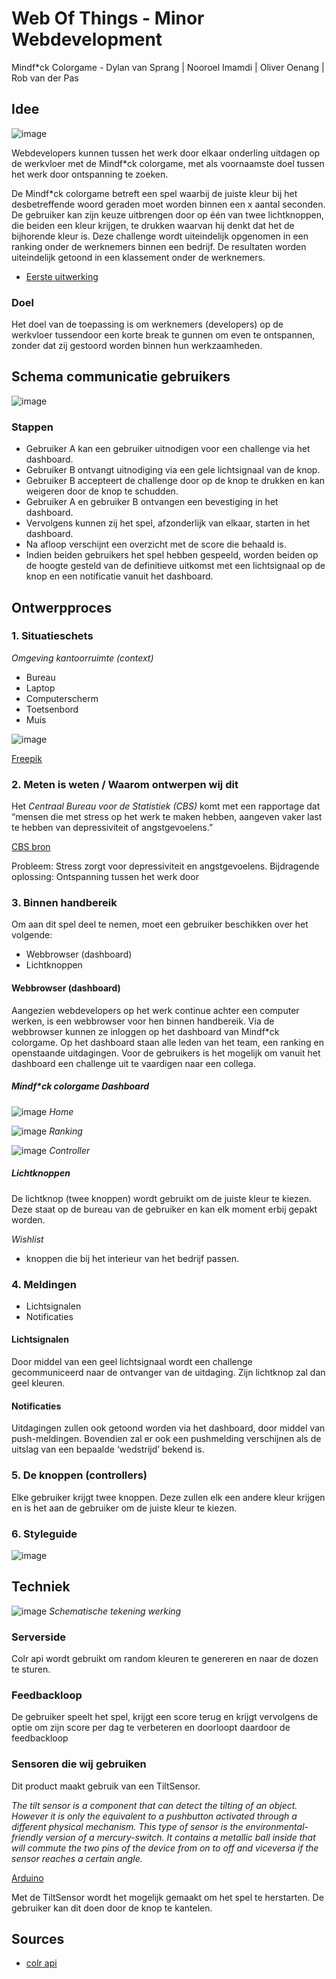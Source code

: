# Web Of Things - Minor Webdevelopment
Mindf*ck Colorgame - Dylan van Sprang | Nooroel Imamdi | Oliver Oenang | Rob van der Pas

## Idee

![image](https://s-media-cache-ak0.pinimg.com/564x/b3/e0/5c/b3e05c9a200edac39db36ac45950a73b.jpg)

Webdevelopers kunnen tussen het werk door elkaar onderling uitdagen op de werkvloer met de Mindf*ck colorgame, met als voornaamste doel tussen het werk door ontspanning te zoeken.

De Mindf*ck colorgame betreft een spel waarbij de juiste kleur bij het desbetreffende woord geraden moet worden binnen een x aantal seconden. De gebruiker kan zijn keuze uitbrengen door op één van twee lichtknoppen, die beiden een kleur krijgen, te drukken waarvan hij denkt dat het de bijhorende kleur is. Deze challenge wordt uiteindelijk opgenomen in een ranking onder de werknemers binnen een bedrijf. De resultaten worden uiteindelijk getoond in een klassement onder de werknemers.

- [Eerste uitwerking](http://imamovicdesign.com/minor/wot/red.html)

### Doel
Het doel van de toepassing is om werknemers (developers) op de werkvloer tussendoor een korte break te gunnen om even te ontspannen, zonder dat zij gestoord worden binnen hun werkzaamheden.

## Schema communicatie gebruikers
![image](https://github.com/nooroel-imamdi/minor-wot/blob/master/docs/diagram-stappenplan-gebruikers.png?raw=true)

### Stappen
- Gebruiker A kan een gebruiker uitnodigen voor een challenge via het dashboard.
- Gebruiker B ontvangt uitnodiging via een gele lichtsignaal van de knop.
- Gebruiker B accepteert de challenge door op de knop te drukken en kan weigeren door de knop te schudden.
- Gebruiker A en gebruiker B ontvangen een bevestiging in het dashboard.
- Vervolgens kunnen zij het spel, afzonderlijk van elkaar, starten in het dashboard.
- Na afloop verschijnt een overzicht met de score die behaald is.
- Indien beiden gebruikers het spel hebben gespeeld, worden beiden op de hoogte gesteld van de definitieve uitkomst met een lichtsignaal op de knop en een notificatie vanuit het dashboard.


## Ontwerpproces

### 1. Situatieschets

*Omgeving kantoorruimte (context)*
- Bureau
- Laptop
- Computerscherm
- Toetsenbord
- Muis

![image](https://github.com/nooroel-imamdi/minor-wot/blob/master/docs/desktop-freepik.png?raw=true)

[Freepik](http://www.freepik.com/free-photos-vectors/business)

### 2. Meten is weten / Waarom ontwerpen wij dit

Het *Centraal Bureau voor de Statistiek (CBS)* komt met een rapportage dat “mensen die met stress op het werk te maken hebben, aangeven vaker last te hebben van depressiviteit of angstgevoelens.”

[CBS bron](https://www.cbs.nl/nl-nl/nieuws/2004/04/depressiviteit-en-stress-op-het-werk)

Probleem: Stress zorgt voor depressiviteit en angstgevoelens.
Bijdragende oplossing: Ontspanning tussen het werk door

### 3. Binnen handbereik
Om aan dit spel deel te nemen, moet een gebruiker beschikken over het volgende:
- Webbrowser (dashboard)
- Lichtknoppen

#### Webbrowser (dashboard)
Aangezien webdevelopers op het werk continue achter een computer werken, is een webbrowser voor hen binnen handbereik. Via de webbrowser kunnen ze inloggen op het dashboard van Mindf*ck colorgame. Op het dashboard staan alle leden van het team, een ranking en openstaande uitdagingen. Voor de gebruikers is het mogelijk om vanuit het dashboard een challenge uit te vaardigen naar een collega.

##### Mindf*ck colorgame Dashboard
![image](https://github.com/nooroel-imamdi/minor-wot/blob/master/docs/dashboard-home.jpg?raw=true)
*Home*

![image](https://github.com/nooroel-imamdi/minor-wot/blob/master/docs/dashboard-controller.jpg?raw=true)
*Ranking*

![image](https://github.com/nooroel-imamdi/minor-wot/blob/master/docs/dashboard-ranking.jpg?raw=true)
*Controller*

##### Lichtknoppen
De lichtknop (twee knoppen) wordt gebruikt om de juiste kleur te kiezen. Deze staat op de bureau van de gebruiker en kan elk moment erbij gepakt worden.

*Wishlist*
- knoppen die bij het interieur van het bedrijf passen.

### 4. Meldingen
- Lichtsignalen
- Notificaties

#### Lichtsignalen
Door middel van een geel lichtsignaal wordt een challenge gecommuniceerd naar de ontvanger van de uitdaging. Zijn lichtknop zal dan geel kleuren.

#### Notificaties
Uitdagingen zullen ook getoond worden via het dashboard, door middel van push-meldingen. Bovendien zal er ook een pushmelding verschijnen als de uitslag van een bepaalde ‘wedstrijd’ bekend is.

### 5. De knoppen (controllers)
Elke gebruiker krijgt twee knoppen. Deze zullen elk een andere kleur krijgen en is het aan de gebruiker om de juiste kleur te kiezen.

### 6. Styleguide
![image](https://github.com/nooroel-imamdi/minor-wot/blob/master/docs/styleguide.png?raw=true)

## Techniek

![image](https://github.com/nooroel-imamdi/minor-wot/blob/master/docs/schema_werking.png?raw=true)
*Schematische tekening werking*

### Serverside
Colr api wordt gebruikt om random kleuren te genereren en naar de dozen te sturen.

### Feedbackloop
De gebruiker speelt het spel, krijgt een score terug en krijgt vervolgens de optie om zijn score per dag te verbeteren en doorloopt daardoor de feedbackloop

### Sensoren die wij gebruiken
Dit product maakt gebruik van een TiltSensor.

*The tilt sensor is a component that can detect the tilting of an object. However it is only the equivalent to a pushbutton activated through a different physical mechanism. This type of sensor is the environmental-friendly version of a mercury-switch. It contains a metallic ball inside that will commute the two pins of the device from on to off and viceversa if the sensor reaches a certain angle.*

[Arduino](https://www.arduino.cc/en/Tutorial/TiltSensor)

Met de TiltSensor wordt het mogelijk gemaakt om het spel te herstarten. De gebruiker kan dit doen door de knop te kantelen.

## Sources
- [colr api](http://www.colr.org/api.html)

